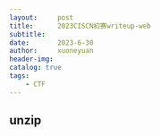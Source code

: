 ```yaml
---
layout:     post
title:      2023CISCN初赛writeup-web
subtitle:   
date:       2023-6-30
author:     xuoneyuan
header-img: 
catalog: true
tags:
    - CTF
---
```


## unzip
